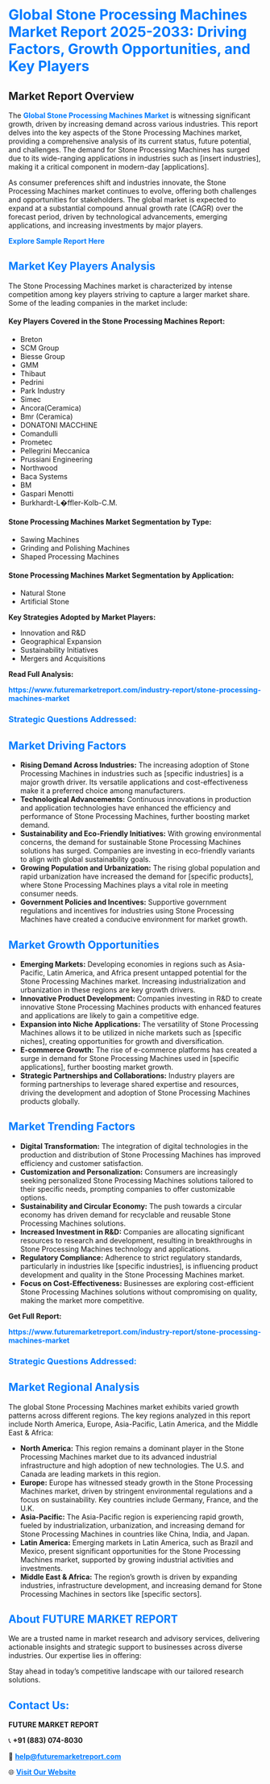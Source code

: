 <h1 style="color: #007BFF;">Global Stone Processing Machines Market Report 2025-2033: Driving Factors, Growth Opportunities, and Key Players</h1>

<section id="overview">
<h2>Market Report Overview</h2>
<p>The <a href="https://www.futuremarketreport.com/industry-report/stone-processing-machines-market" style="color: #007BFF; text-decoration: none;"><strong>Global Stone Processing Machines Market</strong></a> is witnessing significant growth, driven by increasing demand across various industries. This report delves into the key aspects of the Stone Processing Machines market, providing a comprehensive analysis of its current status, future potential, and challenges. The demand for Stone Processing Machines has surged due to its wide-ranging applications in industries such as [insert industries], making it a critical component in modern-day [applications].</p>
<p>As consumer preferences shift and industries innovate, the Stone Processing Machines market continues to evolve, offering both challenges and opportunities for stakeholders. The global market is expected to expand at a substantial compound annual growth rate (CAGR) over the forecast period, driven by technological advancements, emerging applications, and increasing investments by major players.</p>
</section>

<section id="overview">
<p><a href="https://www.futuremarketreport.com/request-sample/reportId=28016" style="color: #007BFF; text-decoration: none;"><strong>Explore Sample Report Here</strong></a></p>
</section>

<section id="key-players">
<h2 style="color: #007BFF;">Market Key Players Analysis</h2>
<p>The Stone Processing Machines market is characterized by intense competition among key players striving to capture a larger market share. Some of the leading companies in the market include:</p>
<h4>Key Players Covered in the Stone Processing Machines Report:</h4>
<ul><li>Breton</li><li>SCM Group</li><li>Biesse Group</li><li>GMM</li><li>Thibaut</li><li>Pedrini</li><li>Park Industry</li><li>Simec</li><li>Ancora(Ceramica)</li><li>Bmr (Ceramica)</li><li>DONATONI MACCHINE</li><li>Comandulli</li><li>Prometec</li><li>Pellegrini Meccanica</li><li>Prussiani Engineering</li><li>Northwood</li><li>Baca Systems</li><li>BM</li><li>Gaspari Menotti</li><li>Burkhardt-L�ffler-Kolb-C.M.</li></ul>
<h4>Stone Processing Machines Market Segmentation by Type:</h4>
<ul><li>Sawing Machines</li><li>Grinding and Polishing Machines</li><li>Shaped Processing Machines</li></ul>

<h4>Stone Processing Machines Market Segmentation by Application:</h4>
<ul><li>Natural Stone</li><li>Artificial Stone</li></ul>
<p><strong>Key Strategies Adopted by Market Players:</strong></p>
<ul>
<li>Innovation and R&D</li>
<li>Geographical Expansion</li>
<li>Sustainability Initiatives</li>
<li>Mergers and Acquisitions</li>
</ul>
</section>

<section>
<p><strong>Read Full Analysis: </strong></p><a href="https://www.futuremarketreport.com/industry-report/stone-processing-machines-market" style="color: #007BFF; text-decoration: none;"><strong>https://www.futuremarketreport.com/industry-report/stone-processing-machines-market</strong></a>
<h3 style="color: #007BFF;">Strategic Questions Addressed:</h3>
</section>

<section id="driving-factors">
<h2 style="color: #007BFF;">Market Driving Factors</h2>
<ul>
<li><strong>Rising Demand Across Industries:</strong> The increasing adoption of Stone Processing Machines in industries such as [specific industries] is a major growth driver. Its versatile applications and cost-effectiveness make it a preferred choice among manufacturers.</li>
<li><strong>Technological Advancements:</strong> Continuous innovations in production and application technologies have enhanced the efficiency and performance of Stone Processing Machines, further boosting market demand.</li>
<li><strong>Sustainability and Eco-Friendly Initiatives:</strong> With growing environmental concerns, the demand for sustainable Stone Processing Machines solutions has surged. Companies are investing in eco-friendly variants to align with global sustainability goals.</li>
<li><strong>Growing Population and Urbanization:</strong> The rising global population and rapid urbanization have increased the demand for [specific products], where Stone Processing Machines plays a vital role in meeting consumer needs.</li>
<li><strong>Government Policies and Incentives:</strong> Supportive government regulations and incentives for industries using Stone Processing Machines have created a conducive environment for market growth.</li>
</ul>
</section>

<section id="growth-opportunities">
<h2 style="color: #007BFF;">Market Growth Opportunities</h2>
<ul>
<li><strong>Emerging Markets:</strong> Developing economies in regions such as Asia-Pacific, Latin America, and Africa present untapped potential for the Stone Processing Machines market. Increasing industrialization and urbanization in these regions are key growth drivers.</li>
<li><strong>Innovative Product Development:</strong> Companies investing in R&D to create innovative Stone Processing Machines products with enhanced features and applications are likely to gain a competitive edge.</li>
<li><strong>Expansion into Niche Applications:</strong> The versatility of Stone Processing Machines allows it to be utilized in niche markets such as [specific niches], creating opportunities for growth and diversification.</li>
<li><strong>E-commerce Growth:</strong> The rise of e-commerce platforms has created a surge in demand for Stone Processing Machines used in [specific applications], further boosting market growth.</li>
<li><strong>Strategic Partnerships and Collaborations:</strong> Industry players are forming partnerships to leverage shared expertise and resources, driving the development and adoption of Stone Processing Machines products globally.</li>
</ul>
</section>

<section id="trending-factors">
<h2 style="color: #007BFF;">Market Trending Factors</h2>
<ul>
<li><strong>Digital Transformation:</strong> The integration of digital technologies in the production and distribution of Stone Processing Machines has improved efficiency and customer satisfaction.</li>
<li><strong>Customization and Personalization:</strong> Consumers are increasingly seeking personalized Stone Processing Machines solutions tailored to their specific needs, prompting companies to offer customizable options.</li>
<li><strong>Sustainability and Circular Economy:</strong> The push towards a circular economy has driven demand for recyclable and reusable Stone Processing Machines solutions.</li>
<li><strong>Increased Investment in R&D:</strong> Companies are allocating significant resources to research and development, resulting in breakthroughs in Stone Processing Machines technology and applications.</li>
<li><strong>Regulatory Compliance:</strong> Adherence to strict regulatory standards, particularly in industries like [specific industries], is influencing product development and quality in the Stone Processing Machines market.</li>
<li><strong>Focus on Cost-Effectiveness:</strong> Businesses are exploring cost-efficient Stone Processing Machines solutions without compromising on quality, making the market more competitive.</li>
</ul>
</section>

<section>
<p><strong>Get Full Report: </strong></p><a href="https://www.futuremarketreport.com/industry-report/stone-processing-machines-market" style="color: #007BFF; text-decoration: none;"><strong>https://www.futuremarketreport.com/industry-report/stone-processing-machines-market</strong></a>
<h3 style="color: #007BFF;">Strategic Questions Addressed:</h3>
</section>


<section id="regional-analysis">
<h2 style="color: #007BFF;">Market Regional Analysis</h2>
<p>The global Stone Processing Machines market exhibits varied growth patterns across different regions. The key regions analyzed in this report include North America, Europe, Asia-Pacific, Latin America, and the Middle East & Africa:</p>
<ul>
<li><strong>North America:</strong> This region remains a dominant player in the Stone Processing Machines market due to its advanced industrial infrastructure and high adoption of new technologies. The U.S. and Canada are leading markets in this region.</li>
<li><strong>Europe:</strong> Europe has witnessed steady growth in the Stone Processing Machines market, driven by stringent environmental regulations and a focus on sustainability. Key countries include Germany, France, and the U.K.</li>
<li><strong>Asia-Pacific:</strong> The Asia-Pacific region is experiencing rapid growth, fueled by industrialization, urbanization, and increasing demand for Stone Processing Machines in countries like China, India, and Japan.</li>
<li><strong>Latin America:</strong> Emerging markets in Latin America, such as Brazil and Mexico, present significant opportunities for the Stone Processing Machines market, supported by growing industrial activities and investments.</li>
<li><strong>Middle East & Africa:</strong> The region’s growth is driven by expanding industries, infrastructure development, and increasing demand for Stone Processing Machines in sectors like [specific sectors].</li>
</ul>
</section>

<footer>
<h2 style="color: #007BFF;">About FUTURE MARKET REPORT</h2>
<p>We are a trusted name in market research and advisory services, delivering actionable insights and strategic support to businesses across diverse industries. Our expertise lies in offering:</p>

<p>Stay ahead in today’s competitive landscape with our tailored research solutions.</p>

<h2 style="color: #007BFF;">Contact Us:</h2>
<p><strong>FUTURE MARKET REPORT</strong></p>
<p>📞 <strong>+91 (883) 074-8030</strong></p>
<p>📧 <strong><a href="mailto:help@futuremarketreport.com" style="color: #007BFF;">help@futuremarketreport.com</a></strong></p>
<p>🌐 <strong><a href="https://www.futuremarketreport.com/" style="color: #007BFF;">Visit Our Website</a></strong></p>
</footer>